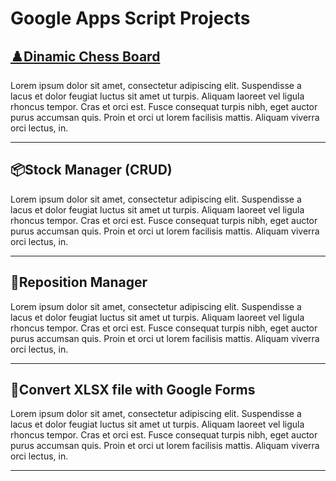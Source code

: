 # Google Apps Script Projects

## [♟️Dinamic Chess Board](https://github.com/gudaoliveira/dinamic_chess_board)
Lorem ipsum dolor sit amet, consectetur adipiscing elit. Suspendisse a lacus et dolor feugiat luctus sit amet ut turpis. Aliquam laoreet vel ligula rhoncus tempor. Cras et orci est. Fusce consequat turpis nibh, eget auctor purus accumsan quis. Proin et orci ut lorem facilisis mattis. Aliquam viverra orci lectus, in.

---

## 📦Stock Manager (CRUD)
Lorem ipsum dolor sit amet, consectetur adipiscing elit. Suspendisse a lacus et dolor feugiat luctus sit amet ut turpis. Aliquam laoreet vel ligula rhoncus tempor. Cras et orci est. Fusce consequat turpis nibh, eget auctor purus accumsan quis. Proin et orci ut lorem facilisis mattis. Aliquam viverra orci lectus, in.

---

## 👟Reposition Manager
Lorem ipsum dolor sit amet, consectetur adipiscing elit. Suspendisse a lacus et dolor feugiat luctus sit amet ut turpis. Aliquam laoreet vel ligula rhoncus tempor. Cras et orci est. Fusce consequat turpis nibh, eget auctor purus accumsan quis. Proin et orci ut lorem facilisis mattis. Aliquam viverra orci lectus, in.

---

## 📃Convert XLSX file with Google Forms
Lorem ipsum dolor sit amet, consectetur adipiscing elit. Suspendisse a lacus et dolor feugiat luctus sit amet ut turpis. Aliquam laoreet vel ligula rhoncus tempor. Cras et orci est. Fusce consequat turpis nibh, eget auctor purus accumsan quis. Proin et orci ut lorem facilisis mattis. Aliquam viverra orci lectus, in.

---

